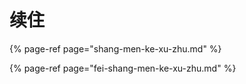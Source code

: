 # 续住



{% page-ref page="shang-men-ke-xu-zhu.md" %}

{% page-ref page="fei-shang-men-ke-xu-zhu.md" %}



